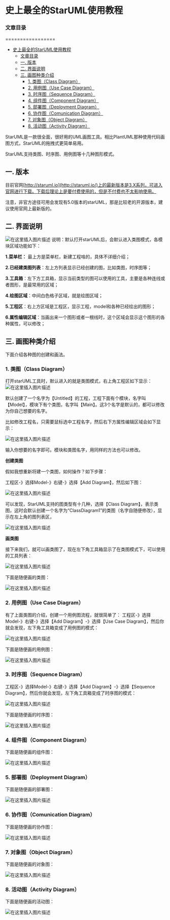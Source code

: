 # 史上最全的StarUML使用教程

### 文章目录

<!--Table of Contents-->
=================

   * [史上最全的StarUML使用教程](#史上最全的staruml使用教程)
      * [文章目录](#文章目录)
     * [一. 版本](#一-版本)
     * [二. 界面说明](#二-界面说明)
     * [三. 画图种类介绍](#三-画图种类介绍)
       * [1. 类图（Class Diagram）](#1-类图class-diagram)
       * [2. 用例图（Use Case Diagram）](#2-用例图use-case-diagram)
       * [3. 时序图（Sequence Diagram）](#3-时序图sequence-diagram)
       * [4. 组件图（Component Diagram）](#4-组件图component-diagram)
       * [5. 部署图（Deployment Diagram）](#5-部署图deployment-diagram)
       * [6. 协作图（Comunication Diagram）](#6-协作图comunication-diagram)
       * [7. 对象图（Object Diagram）](#7-对象图object-diagram)
       * [8. 活动图（Activity Diagram）](#8-活动图activity-diagram)

<!--Created by [gh-md-toc](https://github.com/ekalinin/github-markdown-toc)-->

StarUML是一款很全面，很好用的UML画图工具。相比PlantUML那种使用代码画图方式，StarUML的拖拽式更简单易用。

StarUML支持类图、时序图、用例图等十几种图形模式。

## 一. 版本

目前官网[http://staruml.io](http://staruml.io/)上的最新版本是3.X系列，可进入官网进行下载。下载后理论上是要付费使用的，但是不付费也不太影响使用。

注意，非官方途径可用会发现有5.0版本的starUML，那是比较老的开源版本，建议使用官网上最新版的。

## 二. 界面说明

![在这里插入图片描述](http://test-fangsong-imgsubmit.oss-cn-beijing.aliyuncs.com/img/2020032110070662.png)
说明：默认打开starUML后，会默认进入类图模式，各模块区域功能如下：

**1.菜单栏：** 最上方是菜单栏，新建工程啥的，具体不详细介绍；

**2.已经建类图列表**：左上方列表显示已经创建的图，比如类图，时序图等；

**3.工具箱**：左下方工具箱，显示当前类型的图可以使用的工具，主要是各种连线或者图形，是最常用的区域；

**4.绘图区域**：中间白色格子区域，就是绘图区域；

**5.工程区**：右上方区域是工程区，显示工程，model和各种已经绘出的图形；

**6.属性编辑区域**：当画出来一个图形或者一根线时，这个区域会显示这个图形的各种属性，可以修改；

## 三. 画图种类介绍

下面介绍各种图的创建和画法。

### 1. 类图（Class Diagram）

打开starUML工具时，默认进入的就是类图模式，右上角工程区如下显示：
![在这里插入图片描述](http://test-fangsong-imgsubmit.oss-cn-beijing.aliyuncs.com/img/20200321103608411.png)

默认创建了一个名字为【Untitled】的工程，工程下面有个模块，名字叫【Model】，模块下有个类图，名字叫【Main】。这3个名字是默认的，都可以修改为你自己想要的名字。

比如修改工程名，只需要鼠标选中工程名字，然后右下方属性编辑区域会如下显示：

![在这里插入图片描述](http://test-fangsong-imgsubmit.oss-cn-beijing.aliyuncs.com/img/2020032110395822.png)

输入你想要的名字即可。模块和类图名字，用同样的方法也可以修改。

**创建类图**

假如我想重新将建一个类图，如何操作？如下步骤：

工程区-》选择Model-》右键-》选择【Add Diagram】，然后如下图：

![在这里插入图片描述](http://test-fangsong-imgsubmit.oss-cn-beijing.aliyuncs.com/img/20200321104622651.png)

可以发现，StarUML支持的图类型有十几种，选择【Class Diagram】，表示类图，这时会默认创建一个名字为“ClassDiagram1”的类图（名字自随便修改），显示在左上角的图列表区，

![在这里插入图片描述](http://test-fangsong-imgsubmit.oss-cn-beijing.aliyuncs.com/img/20200321104814259.png)

**画类图**

接下来我们，就可以画类图了，现在左下角工具箱显示了在类图模式下，可以使用的工具列表：

![在这里插入图片描述](http://test-fangsong-imgsubmit.oss-cn-beijing.aliyuncs.com/img/20200321105241525.png)

下面是随便画的类图：

![在这里插入图片描述](http://test-fangsong-imgsubmit.oss-cn-beijing.aliyuncs.com/img/20200321105429941.png)

### 2. 用例图（Use Case Diagram）

有了上面类图的介绍，创建一个用例图流程，就很简单了：
工程区-》选择Model-》右键-》选择【Add Diagram】-》选择【Use Case Diagram】，然后你就会发现，左下角工具箱变成了用例图的模式：

![在这里插入图片描述](http://test-fangsong-imgsubmit.oss-cn-beijing.aliyuncs.com/img/20200321105703479.png)

下面是随便画的用例图：

![在这里插入图片描述](http://test-fangsong-imgsubmit.oss-cn-beijing.aliyuncs.com/img/20200321105747730.png)

### 3. 时序图（Sequence Diagram）

工程区-》选择Model-》右键-》选择【Add Diagram】-》选择【Sequence Diagram】，然后你就会发现，左下角工具箱变成了时序图的模式：

![在这里插入图片描述](http://test-fangsong-imgsubmit.oss-cn-beijing.aliyuncs.com/img/20200321110057629.png)

下面是随便画的时序图：

![在这里插入图片描述](http://test-fangsong-imgsubmit.oss-cn-beijing.aliyuncs.com/img/20200321105939294.png)

### 4. 组件图（Component Diagram）

下面是随便画的组件图：

![在这里插入图片描述](http://test-fangsong-imgsubmit.oss-cn-beijing.aliyuncs.com/img/20200321110259115.png)

### 5. 部署图（Deployment Diagram）

下面是随便画的部署图：

![在这里插入图片描述](http://test-fangsong-imgsubmit.oss-cn-beijing.aliyuncs.com/img/20200321110440498.png)

### 6. 协作图（Comunication Diagram）

下面是随便画的协作图：

![在这里插入图片描述](http://test-fangsong-imgsubmit.oss-cn-beijing.aliyuncs.com/img/20200321110551117.png)

### 7. 对象图（Object Diagram）

下面是随便画的对象图：

![在这里插入图片描述](http://test-fangsong-imgsubmit.oss-cn-beijing.aliyuncs.com/img/20200321110706702.png)

### 8. 活动图（Activity Diagram）

下面是随便画的活动图：

![在这里插入图片描述](http://test-fangsong-imgsubmit.oss-cn-beijing.aliyuncs.com/img/20200321110829666.png)